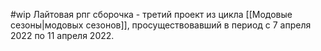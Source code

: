 #wip 
Лайтовая рпг сборочка - третий проект из цикла [[Модовые сезоны|модовых сезонов]], просуществовавший в период с 7 апреля 2022 по 11 апреля 2022. 